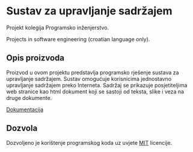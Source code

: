 # Sustav za upravljanje sadržajem

Projekt kolegija Programsko inženjerstvo.

Projects in software engineering (croatian language only).

## Opis proizvoda

Proizvod u ovom projektu predstavlja programsko rješenje sustava za upravljanje
sadržajem. Sustav omogućuje korisnicima jednostavno upravljanje sadržajem preko
Interneta. Sadržaj se prikazuje posjetiteljima web stranice kao html dokument
koji se sastoji od teksta, slike i veza na druge dokumente.

[Dokumentacija](https://perob.github.io/cmszpk/)

## Dozvola

Dozvoljeno je korištenje programskog koda uz uvjete
[MIT](https://opensource.org/licenses/MIT) licencije.

